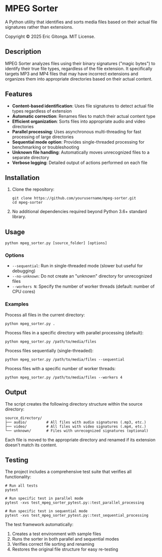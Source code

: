 # MPEG Sorter

A Python utility that identifies and sorts media files based on their actual file signatures rather than extensions.

Copyright © 2025 Eric Gitonga. MIT License.

## Description

MPEG Sorter analyzes files using their binary signatures ("magic bytes") to identify their true file types, regardless of the file extension. It specifically targets MP3 and MP4 files that may have incorrect extensions and organizes them into appropriate directories based on their actual content.

## Features

- **Content-based identification**: Uses file signatures to detect actual file types regardless of extension
- **Automatic correction**: Renames files to match their actual content type
- **Efficient organization**: Sorts files into appropriate audio and video directories
- **Parallel processing**: Uses asynchronous multi-threading for fast processing of large directories
- **Sequential mode option**: Provides single-threaded processing for benchmarking or troubleshooting
- **Unknown file handling**: Automatically moves unrecognized files to a separate directory
- **Verbose logging**: Detailed output of actions performed on each file

## Installation

1. Clone the repository:
   ```
   git clone https://github.com/yourusername/mpeg-sorter.git
   cd mpeg-sorter
   ```

2. No additional dependencies required beyond Python 3.6+ standard library.

## Usage

```
python mpeg_sorter.py [source_folder] [options]
```

### Options

- `--sequential`: Run in single-threaded mode (slower but useful for debugging)
- `--no-unknown`: Do not create an "unknown" directory for unrecognized files
- `--workers N`: Specify the number of worker threads (default: number of CPU cores)

### Examples

Process all files in the current directory:
```
python mpeg_sorter.py .
```

Process files in a specific directory with parallel processing (default):
```
python mpeg_sorter.py /path/to/media/files
```

Process files sequentially (single-threaded):
```
python mpeg_sorter.py /path/to/media/files --sequential
```

Process files with a specific number of worker threads:
```
python mpeg_sorter.py /path/to/media/files --workers 4
```

## Output

The script creates the following directory structure within the source directory:

```
source_directory/
├── audio/         # All files with audio signatures (.mp3, etc.)
├── video/         # All files with video signatures (.mp4, etc.)
└── unknown/       # Files with unrecognized signatures (optional)
```

Each file is moved to the appropriate directory and renamed if its extension doesn't match its content.

## Testing

The project includes a comprehensive test suite that verifies all functionality:

```
# Run all tests
pytest

# Run specific test in parallel mode
pytest -xvs test_mpeg_sorter_pytest.py::test_parallel_processing

# Run specific test in sequential mode
pytest -xvs test_mpeg_sorter_pytest.py::test_sequential_processing
```

The test framework automatically:
1. Creates a test environment with sample files
2. Runs the sorter in both parallel and sequential modes
3. Verifies correct file sorting and renaming
4. Restores the original file structure for easy re-testing
